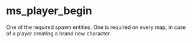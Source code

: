 # ms_player_begin


One of the required spawn entities. One is required on every map, in case of a player creating a brand new character.